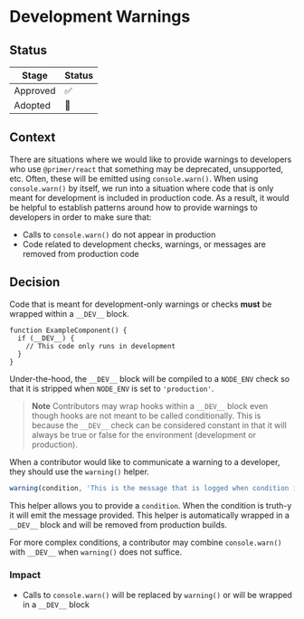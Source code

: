 # Development Warnings

## Status

| Stage    | Status |
| -------- | ------ |
| Approved | ✅     |
| Adopted  | 🚧     |

## Context

There are situations where we would like to provide warnings to developers who
use `@primer/react` that something may be deprecated, unsupported, etc. Often,
these will be emitted using `console.warn()`. When using `console.warn()` by
itself, we run into a situation where code that is only meant for development
is included in production code. As a result, it would be helpful to establish
patterns around how to provide warnings to developers in order to make sure
that:

- Calls to `console.warn()` do not appear in production
- Code related to development checks, warnings, or messages are removed from
  production code

## Decision

Code that is meant for development-only warnings or checks **must** be wrapped within a
`__DEV__` block.

```tsx
function ExampleComponent() {
  if (__DEV__) {
    // This code only runs in development
  }
}
```

Under-the-hood, the `__DEV__` block will be compiled to a `NODE_ENV` check so
that it is stripped when `NODE_ENV` is set to `'production'`.

> **Note**
> Contributors may wrap hooks within a `__DEV__` block even though hooks are not
> meant to be called conditionally. This is because the `__DEV__` check can be
> considered constant in that it will always be true or false for the
> environment (development or production).

When a contributor would like to communicate a warning to a developer, they
should use the `warning()` helper.

```ts
warning(condition, 'This is the message that is logged when condition is truth-y')
```

This helper allows you to provide a `condition`. When the condition is truth-y
it will emit the message provided. This helper is automatically wrapped in a
`__DEV__` block and will be removed from production builds.

For more complex conditions, a contributor may combine `console.warn()` with
`__DEV__` when `warning()` does not suffice.

### Impact

- Calls to `console.warn()` will be replaced by `warning()` or will be wrapped
  in a `__DEV__` block
